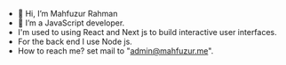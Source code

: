- 👋 Hi, I’m Mahfuzur Rahman
- 👀 I’m a JavaScript developer.
-  I'm used to using React and Next js to build interactive user interfaces.
-  For the back end I use Node js. 
-  How to reach me? set mail to "admin@mahfuzur.me".

<!---
DevMahfuz/DevMahfuz is a ✨ special ✨ repository because its `README.md` (this file) appears on your GitHub profile.
You can click the Preview link to take a look at your changes.
--->
